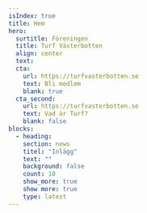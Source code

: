 ```yaml
---
isIndex: true
title: Hem
hero:
  surtitle: Föreningen
  title: Turf Västerbotten
  align: center
  text: 
  cta:
    url: https://turfvasterbotten.se
    text: Bli medlem
    blank: true
  cta_second:
    url: https://turfvasterbotten.se
    text: Vad är Turf?
    blank: false
blocks:
  - heading: 
    section: news
    titel: "Inlägg"
    text: ""
    background: false
    count: 10
    show_more: true
    show more: true
    type: latest
---
```

